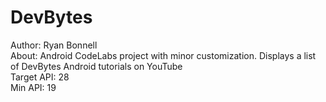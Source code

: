 # DevBytes
Author: Ryan Bonnell<br>
About: Android CodeLabs project with minor customization. Displays a list of DevBytes Android tutorials on YouTube<br>
Target API: 28<br>
Min API: 19
